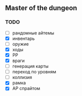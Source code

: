 ## Master of the dungeon

### TODO
- [ ] рандомные айтемы
- [x] инвентарь
- [ ] оружие
- [x] ходы
- [x] PP
- [x] враги
- [ ] генерация карты
- [ ] переход по уровням
- [ ] коллизия
- [x] рамка
- [x] AP спрайтом